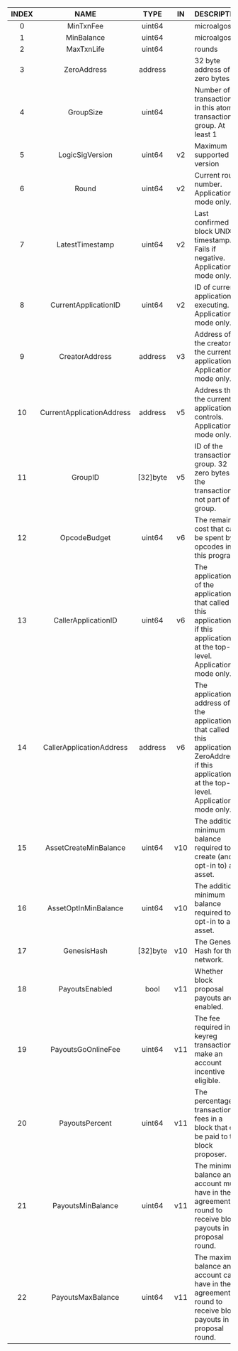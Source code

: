 | INDEX |           NAME            |   TYPE   | IN  | DESCRIPTION                                                                                                                                          |
|:-----:|:-------------------------:|:--------:|:---:|:-----------------------------------------------------------------------------------------------------------------------------------------------------|
|   0   |         MinTxnFee         |  uint64  |     | microalgos                                                                                                                                           |
|   1   |        MinBalance         |  uint64  |     | microalgos                                                                                                                                           |
|   2   |        MaxTxnLife         |  uint64  |     | rounds                                                                                                                                               |
|   3   |        ZeroAddress        | address  |     | 32 byte address of all zero bytes                                                                                                                    |
|   4   |         GroupSize         |  uint64  |     | Number of transactions in this atomic transaction group. At least 1                                                                                  |
|   5   |      LogicSigVersion      |  uint64  | v2  | Maximum supported version                                                                                                                            |
|   6   |           Round           |  uint64  | v2  | Current round number. Application mode only.                                                                                                         |
|   7   |      LatestTimestamp      |  uint64  | v2  | Last confirmed block UNIX timestamp. Fails if negative. Application mode only.                                                                       |
|   8   |   CurrentApplicationID    |  uint64  | v2  | ID of current application executing. Application mode only.                                                                                          |
|   9   |      CreatorAddress       | address  | v3  | Address of the creator of the current application. Application mode only.                                                                            |
|  10   | CurrentApplicationAddress | address  | v5  | Address that the current application controls. Application mode only.                                                                                |
|  11   |          GroupID          | [32]byte | v5  | ID of the transaction group. 32 zero bytes if the transaction is not part of a group.                                                                |
|  12   |       OpcodeBudget        |  uint64  | v6  | The remaining cost that can be spent by opcodes in this program.                                                                                     |
|  13   |    CallerApplicationID    |  uint64  | v6  | The application ID of the application that called this application. 0 if this application is at the top-level. Application mode only.                |
|  14   | CallerApplicationAddress  | address  | v6  | The application address of the application that called this application. ZeroAddress if this application is at the top-level. Application mode only. |
|  15   |   AssetCreateMinBalance   |  uint64  | v10 | The additional minimum balance required to create (and opt-in to) an asset.                                                                          |
|  16   |   AssetOptInMinBalance    |  uint64  | v10 | The additional minimum balance required to opt-in to an asset.                                                                                       |
|  17   |        GenesisHash        | [32]byte | v10 | The Genesis Hash for the network.                                                                                                                    |
|  18   |      PayoutsEnabled       |   bool   | v11 | Whether block proposal payouts are enabled.                                                                                                          |
|  19   |    PayoutsGoOnlineFee     |  uint64  | v11 | The fee required in a keyreg transaction to make an account incentive eligible.                                                                      |
|  20   |      PayoutsPercent       |  uint64  | v11 | The percentage of transaction fees in a block that can be paid to the block proposer.                                                                |
|  21   |     PayoutsMinBalance     |  uint64  | v11 | The minimum balance an account must have in the agreement round to receive block payouts in the proposal round.                                      |
|  22   |     PayoutsMaxBalance     |  uint64  | v11 | The maximum balance an account can have in the agreement round to receive block payouts in the proposal round.                                       |